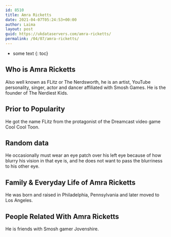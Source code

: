 ```yaml
---
id: 8510
title: Amra Ricketts
date: 2021-04-07T05:24:53+00:00
author: Laima
layout: post
guid: https://ukdataservers.com/amra-ricketts/
permalink: /04/07/amra-ricketts/
---
```


* some text
{: toc}


## Who is Amra Ricketts
                  
                  
                  
Also well known as FLitz or The Nerdsworth, he is an artist, YouTube personality, singer, actor and dancer affiliated with Smosh Games. He is the founder of The Nerdiest Kids.
                  
              
            
              
            
                
                
                
## Prior to Popularity
                  
                  
                  
He got the name FLitz from the protagonist of the Dreamcast video game Cool Cool Toon. 
                  
              
            
              
            
                
                
                
## Random data
                  
                  
                  
He occasionally must wear an eye patch over his left eye because of how blurry his vision in that eye is, and he does not want to pass the blurriness to his other eye. 
                  
              
            
              
            
                
                
                
## Family & Everyday Life of Amra Ricketts
                  
                  
                  
He was born and raised in Philadelphia, Pennsylvania and later moved to Los Angeles. 
                  
              
            
              
            
                
                
                
## People Related With Amra Ricketts
                  
                  
                  
He is friends with Smosh gamer Jovenshire. 
                  
              
            
              
            
                
              
            
              
              
            
            
              
            
          
          
          
